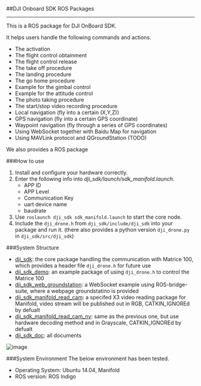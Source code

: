 ##DJI Onboard SDK ROS Packages

----

This is a ROS package for DJI OnBoard SDK.

It helps users handle the following commands and actions.

* The activation
* The flight control obtainment
* The flight control release
* The take off procedure
* The landing procedure
* The go home procedure
* Example for the gimbal control
* Example for the attitude control
* The photo taking procedure
* The start/stop video recording procedure
* Local navigation (fly into a certain (X,Y,Z))
* GPS navigation (fly into a certain GPS coordinate)
* Waypoint navigation (fly through a series of GPS coordinates)
* Using WebSocket together with Baidu Map for navigation 
* Using MAVLink protocol and QGroundStation (TODO)

We also provides a ROS package 

###How to use
1. Install and configure your hardware correctly.
2. Enter the following info into *dji_sdk/launch/sdk_manifold.launch*.
	* APP ID
	* APP Level
	* Communication Key
	* uart device name
	* baudrate
3. Use `roslaunch dji_sdk sdk_manifold.launch` to start the core node.
4. Include the `dji_drone.h` from `dji_sdk/include/dji_sdk` into your package and run it. (there also provides a python version `dji_drone.py` in `dji_sdk/src/dji_sdk`)


###System Structure
* [dji_sdk](dji_sdk): the core package handling the communication with Matrice 100, which provides a header file `dji_drone.h` for future use
* [dji_sdk_demo](dji_sdk_demo): an example package of using `dji_drone.h` to control the Matrice 100
* [dji_sdk_web_groundstation](dji_sdk_web_groundstation): a WebSocket example using ROS-bridge-suite, where a webpage groundstatino is provided
* [dji_sdk_manifold_read_cam](dji_sdk_manifold_read_cam): a specifed X3 video reading package for Manifold, video stream will be published out in RGB, CATKIN_IGNOREd by defualt
* [dji_sdk_manifold_read_cam_nv](dji_sdk_manifold_read_cam_nv): same as the previous one, but use hardware decoding method and in Grayscale, CATKIN_IGNOREd by defualt
* [dji_sdk_doc](dji_sdk_doc): all documents

![image](../dji_sdk_doc/structure.jpg)

###System Environment
The below environment has been tested.
* Operating System: Ubuntu 14.04, Manifold
* ROS version: ROS Indigo